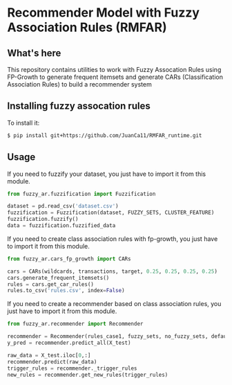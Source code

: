 # Recommender Model with Fuzzy Association Rules (RMFAR)

## What's here

This repository contains utilities to work with Fuzzy Assocation Rules using FP-Growth to generate frequent itemsets and generate CARs (Classification Association Rules) to build a recommender system

## Installing fuzzy assocation rules 

To install it:

```bash
$ pip install git+https://github.com/JuanCa11/RMFAR_runtime.git
```

## Usage

If you need to fuzzify your dataset, you just have to import it from this module.

```python
from fuzzy_ar.fuzzification import Fuzzification

dataset = pd.read_csv('dataset.csv')
fuzzification = Fuzzification(dataset, FUZZY_SETS, CLUSTER_FEATURE)
fuzzification.fuzzify()
data = fuzzification.fuzzified_data
```

If you need to create class association rules with fp-growth, you just have to import it from this module.

```python
from fuzzy_ar.cars_fp_growth import CARs

cars = CARs(wildcards, transactions, target, 0.25, 0.25, 0.25, 0.25)
cars.generate_frequent_itemsets()
rules = cars.get_car_rules()
rules.to_csv('rules.csv', index=False)

```

If you need to create a recommender based on class association rules, you just have to import it from this module.

```python
from fuzzy_ar.recommender import Recommender

recommender = Recommender(rules_case1, fuzzy_sets, no_fuzzy_sets, default_class)
y_pred = recommender.predict_all(X_test)

raw_data = X_test.iloc[0,:]
recommender.predict(raw_data)
trigger_rules = recommender._trigger_rules
new_rules = recommender.get_new_rules(trigger_rules)
```
